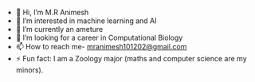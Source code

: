 - 👋 Hi, I’m M.R Animesh
- 👀 I’m interested in machine learning and AI
- 🌱 I’m currently an ameture 
- 💞️ I’m looking for a career in Computational Biology
- 📫 How to reach me- mranimesh101202@gmail.com
- ⚡ Fun fact: I am a Zoology major (maths and computer science are my minors).

<!---
A6eI6dESH/A6eI6dESH is a ✨ special ✨ repository because its `README.md` (this file) appears on your GitHub profile.
You can click the Preview link to take a look at your changes.
--->

